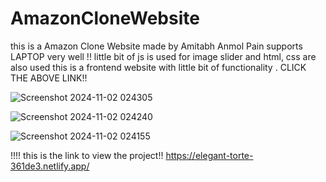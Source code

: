# AmazonCloneWebsite
this is a Amazon Clone Website made by Amitabh Anmol Pain supports LAPTOP very well !! little bit of js is used for  image slider and html, css are also used this is a frontend website with little bit of functionality  . CLICK THE ABOVE LINK!!

![Screenshot 2024-11-02 024305](https://github.com/user-attachments/assets/63eb8048-a198-4b7a-85c0-e0775082a206)


![Screenshot 2024-11-02 024240](https://github.com/user-attachments/assets/fe6b97e2-f673-44f2-9a4a-66ffd68e6d55)

![Screenshot 2024-11-02 024155](https://github.com/user-attachments/assets/a4babd92-747b-4240-a6dc-94d7749eee8b)


!!!! this is the link to view the project!!
https://elegant-torte-361de3.netlify.app/
